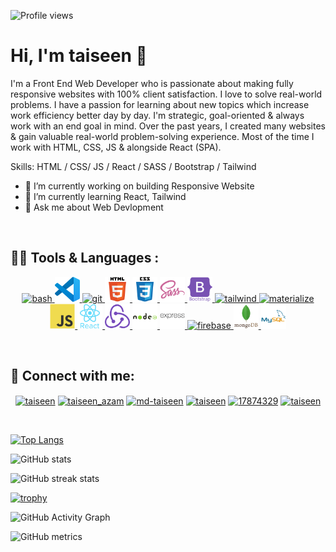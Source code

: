 <!-- 
3 May 2021 
11 Feb 2022
-->

![Profile views](https://gpvc.arturio.dev/taiseen)

# Hi, I'm taiseen 👋

I'm a Front End Web Developer who is passionate about making fully responsive websites with 100% client satisfaction. I love to solve real-world problems. I have a passion for learning about new topics which increase work efficiency better day by day. I'm strategic, goal-oriented & always work with an end goal in mind. Over the past years, I created many websites & gain valuable real-world problem-solving experience. Most of the time I work with HTML, CSS, JS & alongside React (SPA).

Skills: HTML / CSS/ JS / React / SASS / Bootstrap / Tailwind

* 🔭 I’m currently working on building Responsive Website 
* 🌱 I’m currently learning React, Tailwind 
* 💬 Ask me about Web Devlopment



<br/>



<h2 align="left">👨‍💻 Tools & Languages :</h2>
<p align="center">

<a href="https://www.gnu.org/software/bash/" target="_blank" rel="noreferrer"> 
<img src="https://www.vectorlogo.zone/logos/gnu_bash/gnu_bash-icon.svg" alt="bash" width="40" height="40"/> </a>
<a href="https://www.gnu.org/software/bash/" target="_blank" rel="noreferrer"> 
<img height="40" src="https://raw.githubusercontent.com/github/explore/80688e429a7d4ef2fca1e82350fe8e3517d3494d/topics/visual-studio-code/visual-studio-code.png" /> </a>
<a href="https://git-scm.com/" target="_blank" rel="noreferrer"> 
<img src="https://www.vectorlogo.zone/logos/git-scm/git-scm-icon.svg" alt="git" width="40" height="40"/> </a> 
<a href="https://www.w3.org/html/" target="_blank" rel="noreferrer"> 
<img src="https://raw.githubusercontent.com/devicons/devicon/master/icons/html5/html5-original-wordmark.svg" alt="html5" width="40" height="40"/> </a> 
<a href="https://www.w3schools.com/css/" target="_blank" rel="noreferrer"> 
<img src="https://raw.githubusercontent.com/devicons/devicon/master/icons/css3/css3-original-wordmark.svg" alt="css3" width="40" height="40"/> </a> 
<a href="https://sass-lang.com" target="_blank" rel="noreferrer"> 
<img src="https://raw.githubusercontent.com/devicons/devicon/master/icons/sass/sass-original.svg" alt="sass" width="40" height="40"/> </a> 
<a href="https://getbootstrap.com" target="_blank" rel="noreferrer"> 
<img src="https://raw.githubusercontent.com/devicons/devicon/master/icons/bootstrap/bootstrap-plain-wordmark.svg" alt="bootstrap" width="40" height="40"/> </a> 
<a href="https://tailwindcss.com/" target="_blank" rel="noreferrer"> 
<img src="https://www.vectorlogo.zone/logos/tailwindcss/tailwindcss-icon.svg" alt="tailwind" width="40" height="40"/> </a>
<a href="https://materializecss.com/" target="_blank" rel="noreferrer"> 
<img src="https://raw.githubusercontent.com/prplx/svg-logos/5585531d45d294869c4eaab4d7cf2e9c167710a9/svg/materialize.svg" alt="materialize" width="40" height="40"/> </a> 
<a href="https://developer.mozilla.org/en-US/docs/Web/JavaScript" target="_blank" rel="noreferrer"> 
<img src="https://raw.githubusercontent.com/devicons/devicon/master/icons/javascript/javascript-original.svg" alt="javascript" width="40" height="40"/> </a> 
<a href="https://reactjs.org/" target="_blank" rel="noreferrer"> 
<img src="https://raw.githubusercontent.com/devicons/devicon/master/icons/react/react-original-wordmark.svg" alt="react" width="40" height="40"/> </a> 
<a href="https://redux.js.org" target="_blank" rel="noreferrer"> 
<img src="https://raw.githubusercontent.com/devicons/devicon/master/icons/redux/redux-original.svg" alt="redux" width="40" height="40"/> </a> 
<a href="https://nodejs.org" target="_blank" rel="noreferrer"> 
<img src="https://raw.githubusercontent.com/devicons/devicon/master/icons/nodejs/nodejs-original-wordmark.svg" alt="nodejs" width="40" height="40"/> </a> 
<a href="https://expressjs.com" target="_blank" rel="noreferrer"> 
<img src="https://raw.githubusercontent.com/devicons/devicon/master/icons/express/express-original-wordmark.svg" alt="express" width="40" height="40"/> </a> 
<a href="https://firebase.google.com/" target="_blank" rel="noreferrer"> 
<img src="https://www.vectorlogo.zone/logos/firebase/firebase-icon.svg" alt="firebase" width="40" height="40"/> </a> 
<a href="https://www.mongodb.com/" target="_blank" rel="noreferrer"> 
<img src="https://raw.githubusercontent.com/devicons/devicon/master/icons/mongodb/mongodb-original-wordmark.svg" alt="mongodb" width="40" height="40"/> </a> 
<a href="https://www.mysql.com/" target="_blank" rel="noreferrer"> 
<img src="https://raw.githubusercontent.com/devicons/devicon/master/icons/mysql/mysql-original-wordmark.svg" alt="mysql" width="40" height="40"/> </a> 
</p>



<br/>



<h2 align="left">🔗 Connect with me:</h2>
<p align="center">
<a href="https://fb.com/taiseen" target="_blank"><img align="center" src="https://raw.githubusercontent.com/rahuldkjain/github-profile-readme-generator/master/src/images/icons/Social/facebook.svg" alt="taiseen" height="30" width="40" /></a>
<a href="https://instagram.com/taiseen_azam" target="_blank"><img align="center" src="https://raw.githubusercontent.com/rahuldkjain/github-profile-readme-generator/master/src/images/icons/Social/instagram.svg" alt="taiseen_azam" height="30" width="40" /></a>
<a href="https://linkedin.com/in/md-taiseen" target="_blank"><img align="center" src="https://raw.githubusercontent.com/rahuldkjain/github-profile-readme-generator/master/src/images/icons/Social/linked-in-alt.svg" alt="md-taiseen" height="30" width="40" /></a>
<a href="https://twitter.com/taiseen" target="_blank"><img align="center" src="https://raw.githubusercontent.com/rahuldkjain/github-profile-readme-generator/master/src/images/icons/Social/twitter.svg" alt="taiseen" height="30" width="40" /></a>
<a href="https://stackoverflow.com/users/17874329" target="_blank"><img align="center" src="https://raw.githubusercontent.com/rahuldkjain/github-profile-readme-generator/master/src/images/icons/Social/stack-overflow.svg" alt="17874329" height="30" width="40" /></a>
<a href="https://dev.to/taiseen" target="_blank"><img align="center" src="https://raw.githubusercontent.com/rahuldkjain/github-profile-readme-generator/master/src/images/icons/Social/devto.svg" alt="taiseen" height="30" width="40" /></a> 
</p>


<br/>


[![Top Langs](https://github-readme-stats.vercel.app/api/top-langs/?username=taiseen)](https://github.com/anuraghazra/github-readme-stats)


![GitHub stats](https://github-readme-stats.vercel.app/api?username=taiseen&show_icons=true)

![GitHub streak stats](https://github-readme-streak-stats.herokuapp.com/?user=taiseen)


[![trophy](https://github-profile-trophy.vercel.app/?username=taiseen)](https://github.com/ryo-ma/github-profile-trophy)  


![GitHub Activity Graph](https://activity-graph.herokuapp.com/graph?username=taiseen)


![GitHub metrics](https://metrics.lecoq.io/taiseen)
